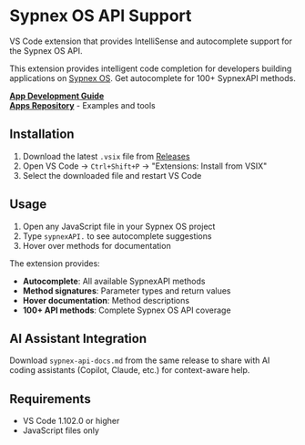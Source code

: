 # Sypnex OS API Support

VS Code extension that provides IntelliSense and autocomplete support for the Sypnex OS API.

This extension provides intelligent code completion for developers building applications on [Sypnex OS](https://github.com/Sypnex-LLC/sypnex-os). Get autocomplete for 100+ SypnexAPI methods.

**[App Development Guide](https://github.com/Sypnex-LLC/sypnex-os-apps/blob/master/USER_APP_DEVELOPMENT_GUIDE.md)**  
**[Apps Repository](https://github.com/Sypnex-LLC/sypnex-os-apps)** - Examples and tools

## Installation

1. Download the latest `.vsix` file from [Releases](https://github.com/Sypnex-LLC/sypnex-os-vscode-extension/releases)
2. Open VS Code → `Ctrl+Shift+P` → "Extensions: Install from VSIX"
3. Select the downloaded file and restart VS Code

## Usage

1. Open any JavaScript file in your Sypnex OS project
2. Type `sypnexAPI.` to see autocomplete suggestions
3. Hover over methods for documentation

The extension provides:
- **Autocomplete**: All available SypnexAPI methods
- **Method signatures**: Parameter types and return values  
- **Hover documentation**: Method descriptions
- **100+ API methods**: Complete Sypnex OS API coverage

## AI Assistant Integration

Download `sypnex-api-docs.md` from the same release to share with AI coding assistants (Copilot, Claude, etc.) for context-aware help.

## Requirements

- VS Code 1.102.0 or higher
- JavaScript files only
